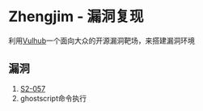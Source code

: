 ﻿# Zhengjim - 漏洞复现

利用[Vulhub](https://github.com/vulhub/vulhub)一个面向大众的开源漏洞靶场，来搭建漏洞环境




## 漏洞

 1. [S2-057][1]
 2. ghostscript命令执行


  [1]: https://www.cnblogs.com/penmily/p/7026964.html

